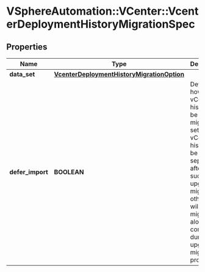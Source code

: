 # VSphereAutomation::VCenter::VcenterDeploymentHistoryMigrationSpec

## Properties
Name | Type | Description | Notes
------------ | ------------- | ------------- | -------------
**data_set** | [**VcenterDeploymentHistoryMigrationOption**](VcenterDeploymentHistoryMigrationOption.md) |  | [optional] 
**defer_import** | **BOOLEAN** | Defines how vCenter history will be migrated. If set to true, vCenter history will be migrated separately after successful upgrade or migration, otherwise it will be migrated along with core data during the upgrade or migration process. | [optional] 


